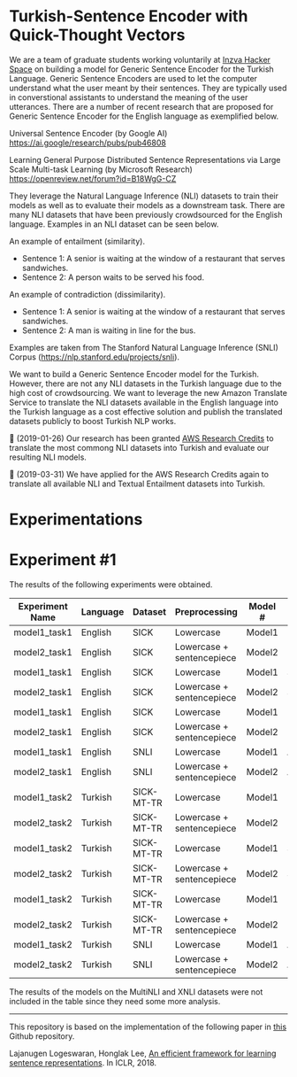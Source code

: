 # Turkish-Sentence Encoder with Quick-Thought Vectors
We are a team of graduate students working voluntarily at [Inzva Hacker Space](https://inzva.com) on building a model for Generic Sentence Encoder for the Turkish Language. Generic Sentence Encoders are used to let the computer understand what the user meant by their sentences. They are typically used in converstional assistants to understand the meaning of the user utterances. There are a number of recent research that are proposed for Generic Sentence Encoder for the English language as exemplified below.  

Universal Sentence Encoder (by Google AI)
https://ai.google/research/pubs/pub46808

Learning General Purpose Distributed Sentence Representations via Large Scale Multi-task Learning (by Microsoft Research)
https://openreview.net/forum?id=B18WgG-CZ

They leverage the Natural Language Inference (NLI) datasets to train their models as well as to evaluate their models as a downstream task. There are many NLI datasets that have been previously crowdsourced for the English language.  Examples in an NLI dataset can be seen below.

An example of entailment (similarity).
- Sentence 1: A senior is waiting at the window of a restaurant that serves sandwiches.
- Sentence 2: A person waits to be served his food.
 
An example of contradiction (dissimilarity).
- Sentence 1: A senior is waiting at the window of a restaurant that serves sandwiches.
- Sentence 2: A man is waiting in line for the bus.

Examples are taken from The Stanford Natural Language Inference (SNLI) Corpus (https://nlp.stanford.edu/projects/snli).

We want to build a Generic Sentence Encoder model for the Turkish. However, there are not any NLI datasets in the Turkish language due to the high cost of crowdsourcing. We want to leverage the new Amazon Translate Service to translate the NLI datasets available in the English language into the Turkish language as a cost effective solution and publish the translated datasets publicly to boost Turkish NLP works. 

:hatching_chick: (2019-01-26) Our research has been granted [AWS Research Credits](https://twitter.com/ebudur/status/1090301816183685120)   to translate the most commong NLI datasets into Turkish and evaluate our resulting NLI models.

:dart: (2019-03-31) We have applied for the AWS Research Credits again to translate all available NLI and Textual Entailment datasets into Turkish.

# Experimentations

# Experiment #1

The results of the following experiments were obtained.

Experiment Name | Language      | Dataset        | Preprocessing                 |  Model # | Metric    | Value
--------------- | ------------- | -------------  | ----------------------------- | -------- | --------- | -------------------
model1_task1    | English       | SICK           |  Lowercase                    | Model1   | Pearson   | 0.8595461496671714
model2_task1    | English       | SICK           |  Lowercase + sentencepiece    | Model2   | Pearson   | 0.8470309759444442
model1_task1    | English       | SICK           |  Lowercase                    | Model1   | Spearman  | 0.7906599787429348
model2_task1    | English       | SICK           |  Lowercase + sentencepiece    | Model2   | Spearman  | 0.7824858836725014
model1_task1    | English       | SICK           |  Lowercase                    | Model1   | MSE       | 0.2669741153404767
model2_task1    | English       | SICK           |  Lowercase + sentencepiece    | Model2   | MSE       | 0.28983657549983965
model1_task1    | English       | SNLI           |  Lowercase                    | Model1   | Accuracy  | 71.32%
model2_task1    | English       | SNLI           |  Lowercase + sentencepiece    | Model2   | Accuracy  | 69.63%
model1_task2    | Turkish       | SICK-MT-TR     |  Lowercase                    | Model1   | Pearson   | 0.7767414617451377
model2_task2    | Turkish       | SICK-MT-TR     |  Lowercase + sentencepiece    | Model2   | Pearson   | 0.8076206267469718
model1_task2    | Turkish       | SICK-MT-TR     |  Lowercase                    | Model1   | Spearman  | 0.7042856789726142
model2_task2    | Turkish       | SICK-MT-TR     |  Lowercase + sentencepiece    | Model2   | Spearman  | 0.7348411904626335
model1_task2    | Turkish       | SICK-MT-TR     |  Lowercase                    | Model1   | MSE       | 0.40369925427270614
model2_task2    | Turkish       | SICK-MT-TR     |  Lowercase + sentencepiece    | Model2   | MSE       | 0.3561044127205771
model1_task2    | Turkish       | SNLI           |  Lowercase                    | Model1   | Accuracy  | 62.41%
model2_task2    | Turkish       | SNLI           |  Lowercase + sentencepiece    | Model2   | Accuracy  | 64.38%

The results of the models on the MultiNLI and XNLI datasets were not included in the table since they need some more analysis.

- - - -
This repository is based on the implementation of the following paper in [this](https://github.com/lajanugen/S2V) Github repository.

Lajanugen Logeswaran, Honglak Lee, 
[An efficient framework for learning sentence representations](https://arxiv.org/pdf/1803.02893.pdf). In ICLR, 2018.
